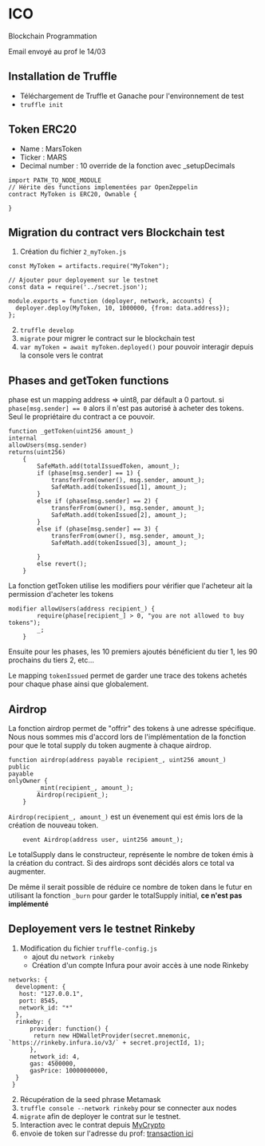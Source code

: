 # ICO
Blockchain Programmation

Email envoyé au prof le 14/03

## Installation de Truffle

* Téléchargement de Truffle et Ganache pour l'environnement de test
* `truffle init`

## Token ERC20
* Name : MarsToken
* Ticker : MARS
* Decimal number : 10 override de la fonction avec _setupDecimals

```
import PATH_TO_NODE_MODULE
// Hérite des functions implementées par OpenZeppelin
contract MyToken is ERC20, Ownable {

}
```

## Migration du contract vers Blockchain test

1. Création du fichier `2_myToken.js`

```
const MyToken = artifacts.require("MyToken");

// Ajouter pour deployement sur le testnet
const data = require('../secret.json');

module.exports = function (deployer, network, accounts) {
  deployer.deploy(MyToken, 10, 1000000, {from: data.address});
};

```
2. `truffle develop`
3. `migrate` pour migrer le contract sur le blockchain test
4. `var myToken = await myToken.deployed()` pour pouvoir interagir depuis la console vers le contrat
## Phases and getToken functions

phase est un mapping address => uint8, par défault a 0 partout.
si `phase[msg.sender] == 0` alors il n'est pas autorisé à acheter des tokens. Seul le propriétaire du contract a ce pouvoir.
```
function _getToken(uint256 amount_) 
internal 
allowUsers(msg.sender)
returns(uint256) 
    {
        SafeMath.add(totalIssuedToken, amount_);
        if (phase[msg.sender] == 1) {
            transferFrom(owner(), msg.sender, amount_);
            SafeMath.add(tokenIssued[1], amount_);
        }
        else if (phase[msg.sender] == 2) {
            transferFrom(owner(), msg.sender, amount_);
            SafeMath.add(tokenIssued[2], amount_);
        }
        else if (phase[msg.sender] == 3) {
            transferFrom(owner(), msg.sender, amount_);
            SafeMath.add(tokenIssued[3], amount_);

        }
        else revert();
    }
```

La fonction getToken utilise les modifiers pour vérifier que l'acheteur ait la permission d'acheter les tokens
```
modifier allowUsers(address recipient_) {
        require(phase[recipient_] > 0, "you are not allowed to buy tokens");
        _;
    }
```

Ensuite pour les phases, les 10 premiers ajoutés bénéficient du tier 1, les 90 prochains du tiers 2, etc...

Le mapping `tokenIssued` permet de garder une trace des tokens achetés pour chaque phase ainsi que globalement.


## Airdrop

La fonction airdrop permet de "offrir" des tokens à une adresse spécifique. Nous nous sommes mis d'accord lors de l'implémentation de la fonction pour que le total supply du token augmente à chaque airdrop.

```
function airdrop(address payable recipient_, uint256 amount_)
public 
payable
onlyOwner {
        _mint(recipient_, amount_);
        Airdrop(recipient_);
    }
```
`Airdrop(recipient_, amount_)` est un évenement qui est émis lors de la création de nouveau token.

```
    event Airdrop(address user, uint256 amount_);
```

Le totalSupply dans le constructeur, représente le nombre de token émis à la création du contract. Si des airdrops sont décidés alors ce total va augmenter.

De même il serait possible de réduire ce nombre de token dans le futur en utilisant la fonction `_burn` pour garder le totalSupply initial, **ce n'est pas implémenté**

## Deployement vers le testnet Rinkeby

1. Modification du fichier `truffle-config.js`
    * ajout du `network rinkeby`
    * Création d'un compte Infura pour avoir accès à une node Rinkeby

```
networks: {
  development: {
   host: "127.0.0.1",
   port: 8545,
   network_id: "*"
  },
  rinkeby: {
      provider: function() { 
       return new HDWalletProvider(secret.mnemonic, `https://rinkeby.infura.io/v3/` + secret.projectId, 1);
      },
      network_id: 4,
      gas: 4500000,
      gasPrice: 10000000000,
  }
 }
```
2. Récupération de la seed phrase Metamask
3. `truffle console --network rinkeby` pour se connecter aux nodes
4. `migrate` afin de deployer le contrat sur le testnet.
5. Interaction avec le contrat depuis [MyCrypto](myCrypto.com)
6. envoie de token sur l'adresse du prof: [transaction ici](https://rinkeby.etherscan.io/tx/0xf86d0676a7c2bd02de6c45e2ee27f43d2caa3d694468db8fd797f5df06e12cb5)
